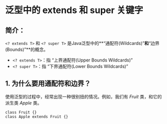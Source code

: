 # 泛型中的 extends 和 super 关键字

## 简介：

`<? extends T>` 和 `<? super T>` 是Java泛型中的**“通配符(Wildcards)”**和**“边界(Bounds)”**的概念。

* `<? extends T>`：指 “上界通配符(Upper Bounds Wildcards)”
* `<? super T>`：指 “下界通配符(Lower Bounds Wildcards)”

## 1. 为什么要用通配符和边界？

使用泛型的过程中，经常出现一种很别扭的情况。例如，我们有 _Fruit_ 类，和它的派生类 _Apple_ 类。

```
class Fruit {}
class Apple extends Fruit {}
```

